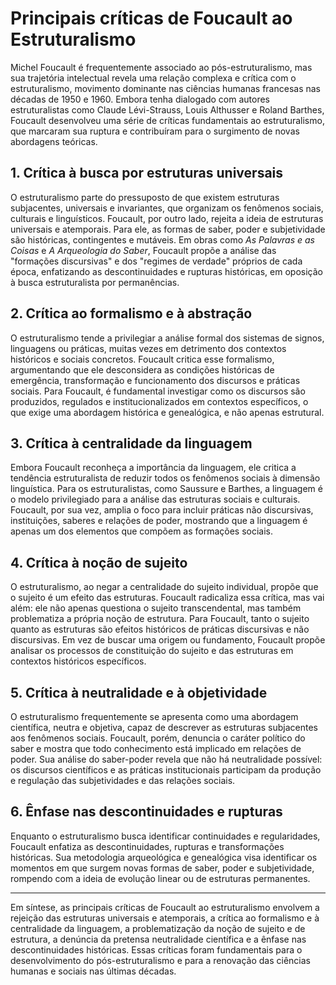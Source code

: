 # Principais críticas de Foucault ao Estruturalismo

Michel Foucault é frequentemente associado ao pós-estruturalismo, mas sua trajetória intelectual revela uma relação complexa e crítica com o estruturalismo, movimento dominante nas ciências humanas francesas nas décadas de 1950 e 1960. Embora tenha dialogado com autores estruturalistas como Claude Lévi-Strauss, Louis Althusser e Roland Barthes, Foucault desenvolveu uma série de críticas fundamentais ao estruturalismo, que marcaram sua ruptura e contribuíram para o surgimento de novas abordagens teóricas.

## 1. Crítica à busca por estruturas universais

O estruturalismo parte do pressuposto de que existem estruturas subjacentes, universais e invariantes, que organizam os fenômenos sociais, culturais e linguísticos. Foucault, por outro lado, rejeita a ideia de estruturas universais e atemporais. Para ele, as formas de saber, poder e subjetividade são históricas, contingentes e mutáveis. Em obras como *As Palavras e as Coisas* e *A Arqueologia do Saber*, Foucault propõe a análise das "formações discursivas" e dos "regimes de verdade" próprios de cada época, enfatizando as descontinuidades e rupturas históricas, em oposição à busca estruturalista por permanências.

## 2. Crítica ao formalismo e à abstração

O estruturalismo tende a privilegiar a análise formal dos sistemas de signos, linguagens ou práticas, muitas vezes em detrimento dos contextos históricos e sociais concretos. Foucault critica esse formalismo, argumentando que ele desconsidera as condições históricas de emergência, transformação e funcionamento dos discursos e práticas sociais. Para Foucault, é fundamental investigar como os discursos são produzidos, regulados e institucionalizados em contextos específicos, o que exige uma abordagem histórica e genealógica, e não apenas estrutural.

## 3. Crítica à centralidade da linguagem

Embora Foucault reconheça a importância da linguagem, ele critica a tendência estruturalista de reduzir todos os fenômenos sociais à dimensão linguística. Para os estruturalistas, como Saussure e Barthes, a linguagem é o modelo privilegiado para a análise das estruturas sociais e culturais. Foucault, por sua vez, amplia o foco para incluir práticas não discursivas, instituições, saberes e relações de poder, mostrando que a linguagem é apenas um dos elementos que compõem as formações sociais.

## 4. Crítica à noção de sujeito

O estruturalismo, ao negar a centralidade do sujeito individual, propõe que o sujeito é um efeito das estruturas. Foucault radicaliza essa crítica, mas vai além: ele não apenas questiona o sujeito transcendental, mas também problematiza a própria noção de estrutura. Para Foucault, tanto o sujeito quanto as estruturas são efeitos históricos de práticas discursivas e não discursivas. Em vez de buscar uma origem ou fundamento, Foucault propõe analisar os processos de constituição do sujeito e das estruturas em contextos históricos específicos.

## 5. Crítica à neutralidade e à objetividade

O estruturalismo frequentemente se apresenta como uma abordagem científica, neutra e objetiva, capaz de descrever as estruturas subjacentes aos fenômenos sociais. Foucault, porém, denuncia o caráter político do saber e mostra que todo conhecimento está implicado em relações de poder. Sua análise do saber-poder revela que não há neutralidade possível: os discursos científicos e as práticas institucionais participam da produção e regulação das subjetividades e das relações sociais.

## 6. Ênfase nas descontinuidades e rupturas

Enquanto o estruturalismo busca identificar continuidades e regularidades, Foucault enfatiza as descontinuidades, rupturas e transformações históricas. Sua metodologia arqueológica e genealógica visa identificar os momentos em que surgem novas formas de saber, poder e subjetividade, rompendo com a ideia de evolução linear ou de estruturas permanentes.

___

Em síntese, as principais críticas de Foucault ao estruturalismo envolvem a rejeição das estruturas universais e atemporais, a crítica ao formalismo e à centralidade da linguagem, a problematização da noção de sujeito e de estrutura, a denúncia da pretensa neutralidade científica e a ênfase nas descontinuidades históricas. Essas críticas foram fundamentais para o desenvolvimento do pós-estruturalismo e para a renovação das ciências humanas e sociais nas últimas décadas.